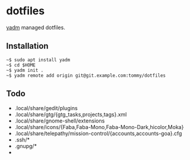 # dotfiles

[yadm][yadm] managed dotfiles.

## Installation

    ~$ sudo apt install yadm
    ~$ cd $HOME
    ~$ yadm init .
    ~$ yadm remote add origin git@git.example.com:tommy/dotfiles

## Todo

  - .local/share/gedit/plugins
  - .local/share/gtg/{gtg_tasks,projects,tags}.xml
  - .local/share/gnome-shell/extensions
  - .local/share/icons/{Faba,Faba-Mono,Faba-Mono-Dark,hicolor,Moka}
  - .local/share/telepathy/mission-control/{accounts,accounts-goa}.cfg
  - .ssh/*
  - .gnupg/*
  - 

[yadm]: https://github.com/TheLocehiliosan/yadm

